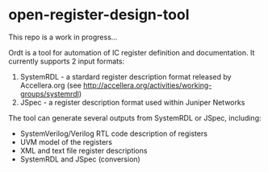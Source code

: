 # open-register-design-tool
This repo is a work in progress...

Ordt is a tool for automation of IC register definition and documentation.  It currently supports 2 input formats:
  1. SystemRDL - a stardard register description format released by Accellera.org (see http://accellera.org/activities/working-groups/systemrdl)
  2. JSpec - a register description format used within Juniper Networks

The tool can generate several outputs from SystemRDL or JSpec, including:
  - SystemVerilog/Verilog RTL code description of registers
  - UVM model of the registers
  - XML and text file register descriptions
  - SystemRDL and JSpec (conversion)
